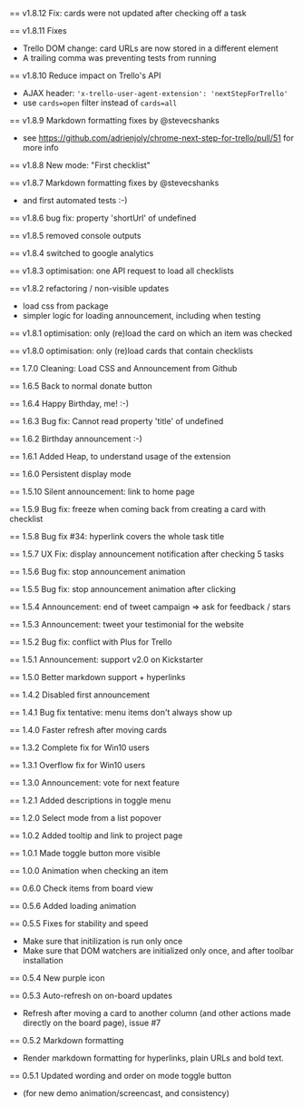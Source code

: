 == v1.8.12 Fix: cards were not updated after checking off a task

== v1.8.11 Fixes
 * Trello DOM change: card URLs are now stored in a different element
 * A trailing comma was preventing tests from running

== v1.8.10 Reduce impact on Trello's API
 * AJAX header: `'x-trello-user-agent-extension': 'nextStepForTrello'`
 * use `cards=open` filter instead of `cards=all`

== v1.8.9 Markdown formatting fixes by @stevecshanks
 * see https://github.com/adrienjoly/chrome-next-step-for-trello/pull/51 for more info

== v1.8.8 New mode: "First checklist"

== v1.8.7 Markdown formatting fixes by @stevecshanks
 * and first automated tests :-)

== v1.8.6 bug fix: property 'shortUrl' of undefined

== v1.8.5 removed console outputs

== v1.8.4 switched to google analytics

== v1.8.3 optimisation: one API request to load all checklists

== v1.8.2 refactoring / non-visible updates
 * load css from package
 * simpler logic for loading announcement, including when testing

== v1.8.1 optimisation: only (re)load the card on which an item was checked

== v1.8.0 optimisation: only (re)load cards that contain checklists

== 1.7.0 Cleaning: Load CSS and Announcement from Github

== 1.6.5 Back to normal donate button

== 1.6.4 Happy Birthday, me!  :-)

== 1.6.3 Bug fix: Cannot read property 'title' of undefined

== 1.6.2 Birthday announcement :-)

== 1.6.1 Added Heap, to understand usage of the extension

== 1.6.0 Persistent display mode

== 1.5.10 Silent announcement: link to home page

== 1.5.9 Bug fix: freeze when coming back from creating a card with checklist

== 1.5.8 Bug fix #34: hyperlink covers the whole task title

== 1.5.7 UX Fix: display announcement notification after checking 5 tasks

== 1.5.6 Bug fix: stop announcement animation

== 1.5.5 Bug fix: stop announcement animation after clicking

== 1.5.4 Announcement: end of tweet campaign => ask for feedback / stars

== 1.5.3 Announcement: tweet your testimonial for the website

== 1.5.2 Bug fix: conflict with Plus for Trello

== 1.5.1 Announcement: support v2.0 on Kickstarter

== 1.5.0 Better markdown support + hyperlinks

== 1.4.2 Disabled first announcement

== 1.4.1 Bug fix tentative: menu items don't always show up

== 1.4.0 Faster refresh after moving cards

== 1.3.2 Complete fix for Win10 users

== 1.3.1 Overflow fix for Win10 users

== 1.3.0 Announcement: vote for next feature

== 1.2.1 Added descriptions in toggle menu

== 1.2.0 Select mode from a list popover

== 1.0.2 Added tooltip and link to project page

== 1.0.1 Made toggle button more visible

== 1.0.0 Animation when checking an item

== 0.6.0 Check items from board view

== 0.5.6 Added loading animation

== 0.5.5 Fixes for stability and speed
 * Make sure that initilization is run only once 
 * Make sure that DOM watchers are initialized only once, and after toolbar installation

== 0.5.4 New purple icon

== 0.5.3 Auto-refresh on on-board updates
 * Refresh after moving a card to another column (and other actions made directly on the board page), issue #7

== 0.5.2 Markdown formatting
 * Render markdown formatting for hyperlinks, plain URLs and bold text.

== 0.5.1 Updated wording and order on mode toggle button
 * (for new demo animation/screencast, and consistency)
